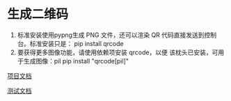 # 生成二维码
1. 标准安装使用pypng生成 PNG 文件，还可以渲染 QR 代码直接发送到控制台。标准安装只是：
pip install qrcode
2. 要获得更多图像功能，请使用依赖项安装 qrcode，以便 该枕头已安装，可用于生成图像：pil
pip install "qrcode[pil]"

[项目文档](https://github.com/lincolnloop/python-qrcode)

[测试文档](./test.ipynb)